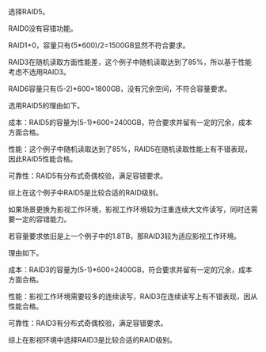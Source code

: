 选择RAID5。

RAID0没有容错功能。

RAID1+0，容量只有(5*600)/2=1500GB显然不符合要求。

RAID3在随机读取方面性能差，这个例子中随机读取达到了85%，所以基于性能考虑不选用RAID3。

RAID6容量只有(5-2)*600=1800GB，没有冗余空间，不符合容量要求。



选用RAID5的理由如下。

成本：RAID5的容量为(5-1)*600=2400GB，符合要求并留有一定的冗余，成本方面合格。

性能：这个例子中随机读取达到了85%，RAID5在随机读取性能上有不错表现，因此RAID5性能合格。

可靠性：RAID5有分布式奇偶校验，满足容错要求。

综上在这个例子中RAID5是比较合适的RAID级别。



如果场景更换为影视工作环境，影视工作环境较为注重连续大文件读写，同时还需要一定的容错能力。

若容量要求依旧是上一个例子中的1.8TB，那RAID3较为适应影视工作环境。

理由如下。

成本：RAID3的容量为(5-1)*600=2400GB，符合要求并留有一定的冗余，成本方面合格。

性能：影视工作环境需要较多的连续读写，RAID3在连续读写上有不错表现，因从性能合格。

可靠性：RAID3有分布式奇偶校验，满足容错要求。

综上在影视环境中选择RAID3是比较合适的RAID级别。